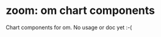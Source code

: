 zoom: om chart components
=========================

Chart components for om.
No usage or doc yet :-(
